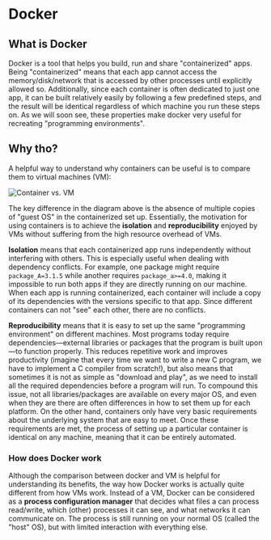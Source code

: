 # Docker

## What is Docker

Docker is a tool that helps you build, run and share "containerized" apps. Being "containerized" means that each app cannot access the memory/disk/network that is accessed by other processes until explicitly allowed so. Additionally, since each container is often dedicated to just one app, it can be built relatively easily by following a few predefined steps, and the result will be identical regardless of which machine you run these steps on. As we will soon see, these properties make docker very useful for recreating "programming environments".

## Why tho?

A helpful way to understand why containers can be useful is to compare them to virtual machines (VM):

![Container vs. VM](https://www.cloudsavvyit.com/p/uploads/2019/06/bc4f8762.png?trim=1,1&bg-color=000&pad=1,1)

The key difference in the diagram above is the absence of multiple copies of "guest OS" in the containerized set up. Essentially, the motivation for using containers is to achieve the **isolation** and **reproducibility** enjoyed by VMs without suffering from the high resource overhead of VMs.

**Isolation** means that each containerized app runs independently without interfering with others. This is especially useful when dealing with dependency conflicts. For example, one package might require `package_A=3.1.5` while another requires `package_a>=4.0`, making it impossible to run both apps if they are directly running on our machine. When each app is running containerized, each container will include a copy of its dependencies with the versions specific to that app. Since different containers can not "see" each other, there are no conflicts.

**Reproducibility** means that it is easy to set up the same "programming environment" on different machines. Most programs today require dependencies—external libraries or packages that the program is built upon—to function properly. This reduces repetitive work and improves productivity (imagine that every time we want to write a new C program, we have to implement a C compiler from scratch!), but also means that sometimes it is not as simple as "download and play", as we need to install all the required dependencies before a program will run. To compound this issue, not all libraries/packages are available on every major OS, and even when they are there are often differences in how to set them up for each platform. On the other hand, containers only have very basic requirements about the underlying system that are easy to meet. Once these requirements are met, the process of setting up a particular container is identical on any machine, meaning that it can be entirely automated.

### How does Docker work

Although the comparison between docker and VM is helpful for understanding its benefits, the way how Docker works is actually quite different from how VMs work. Instead of a VM, Docker can be considered as a **process configuration manager** that decides what files a can process read/write, which (other) processes it can see, and what networks it can communicate on. The process is still running on your normal OS (called the "host" OS), but with limited interaction with everything else.